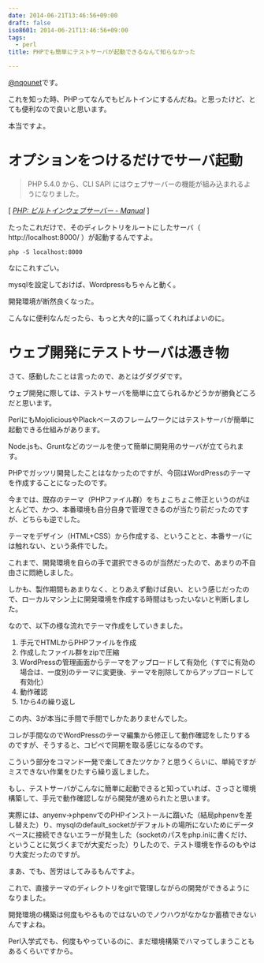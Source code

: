 ```yaml
---
date: 2014-06-21T13:46:56+09:00
draft: false
iso8601: 2014-06-21T13:46:56+09:00
tags:
  - perl
title: PHPでも簡単にテストサーバが起動できるなんて知らなかった

---
```


[@nqounet](https://twitter.com/nqounet)です。

これを知った時、PHPってなんでもビルトインにするんだね。と思ったけど、とても便利なので良いと思います。

本当ですよ。

# オプションをつけるだけでサーバ起動

> PHP 5.4.0 から、CLI SAPI にはウェブサーバーの機能が組み込まれるようになりました。

<div class="cite">[<cite>
  <a href="http://www.php.net//manual/ja/features.commandline.webserver.php">PHP: ビルトインウェブサーバー - Manual</a>
</cite>]</div>

たったこれだけで、そのディレクトリをルートにしたサーバ（ http://localhost:8000/ ）が起動するんですよ。

```shell
php -S localhost:8000
```

なにこれすごい。

mysqlを設定しておけば、Wordpressもちゃんと動く。

開発環境が断然良くなった。

こんなに便利なんだったら、もっと大々的に謳ってくれればよいのに。

# ウェブ開発にテストサーバは憑き物

さて、感動したことは言ったので、あとはグダグダです。

ウェブ開発に際しては、テストサーバを簡単に立てられるかどうかが勝負どころだと思います。

PerlにもMojoliciousやPlackベースのフレームワークにはテストサーバが簡単に起動できる仕組みがあります。

Node.jsも、Gruntなどのツールを使って簡単に開発用のサーバが立てられます。

PHPでガッツリ開発したことはなかったのですが、今回はWordPressのテーマを作成することになったのです。

今までは、既存のテーマ（PHPファイル群）をちょこちょこ修正というのがほとんどで、かつ、本番環境も自分自身で管理できるのが当たり前だったのですが、どちらも逆でした。

テーマをデザイン（HTML+CSS）から作成する、ということと、本番サーバには触れない、という条件でした。

これまで、開発環境を自らの手で選択できるのが当然だったので、あまりの不自由さに悶絶しました。

しかも、製作期間もあまりなく、とりあえず動けば良い、という感じだったので、ローカルマシン上に開発環境を作成する時間はもったいないと判断しました。

なので、以下の様な流れでテーマ作成をしていきました。

1. 手元でHTMLからPHPファイルを作成
2. 作成したファイル群をzipで圧縮
3. WordPressの管理画面からテーマをアップロードして有効化（すでに有効の場合は、一度別のテーマに変更後、テーマを削除してからアップロードして有効化）
4. 動作確認
5. 1から4の繰り返し

この内、3が本当に手間で手間でしかたありませんでした。

コレが手間なのでWordPressのテーマ編集から修正して動作確認をしたりするのですが、そうすると、コピペで同期を取る感じになるのです。

こういう部分をコマンド一発で楽してきたツケか？と思うくらいに、単純ですがミスできない作業をひたすら繰り返しました。

もし、テストサーバがこんなに簡単に起動できると知っていれば、さっさと環境構築して、手元で動作確認しながら開発が進められたと思います。

実際には、anyenv→phpenvでのPHPインストールに躓いた（結局phpenvを差し替えた）り、mysqlのdefault_socketがデフォルトの場所にないためにデータベースに接続できないエラーが発生した（socketのパスをphp.iniに書くだけ、ということに気づくまでが大変だった）りしたので、テスト環境を作るのもやはり大変だったのですが。

まあ、でも、苦労はしてみるもんですよ。

これで、直接テーマのディレクトリをgitで管理しながらの開発ができるようになりました。

開発環境の構築は何度もやるものではないのでノウハウがなかなか蓄積できないんですよね。

Perl入学式でも、何度もやっているのに、まだ環境構築でハマってしまうこともあるくらいですから。
